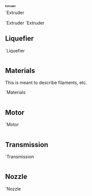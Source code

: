 <meta name="mcdp-library" content='am'/>

<!-- # Simplified model for 3D printer design  {#sec:3dprinter} -->


## Extruder

<col1>
    <render class='ndp_graph_templatized_labeled'>`Extruder</render>
    <pre class='mcdp' np id='Extruder' label='Extruder.mcdp' figure-id="code:Extruder"></pre>
</col1>

<col1>
<render class='ndp_graph_templatized_labeled_TB'>`Extruder</render>
<render class='ndp_graph_enclosed_TB' style='width: 5in'
    figure-id='fig:Extruder'>
    `Extruder
</render>
</col1>

<style>
    #fig\:Extruder {
        text-align: center;
    }
    h1 {
        page-break-before: avoid;
    }
    #Extruder {
        font-size: 6pt !important;
    }
</style>

## Liquefier

<col1>
    <render class='ndp_graph_templatized_labeled'>`Liquefier</render>
    <pre class='mcdp' id='Liquefier'  label='Liquefier.mcdp' figure-id="code:Liquefier"></pre>
</col1>


<!--
<render class='ndp_graph_enclosed_TB'
    figure-id='fig:Liquefier'>
    `Liquefier
</render> -->


## Materials

This is meant to describe filaments, etc.

<col1>
    <render class='ndp_graph_templatized_labeled'>`Materials</render>
    <pre class='mcdp' id='Materials' label='Materials.mcdp' figure-id="code:Materials"></pre>
</col1>


<!--
<render class='ndp_graph_enclosed_TB'
    figure-id='fig:Materials'>
    `Materials
</render> -->

## Motor


<col1>
    <render class='ndp_graph_templatized_labeled'>`Motor</render>
    <pre class='mcdp' id='Motor' label='Motor.mcdp' figure-id="code:Motor"></pre>
</col1>


<!--
<render class='ndp_graph_enclosed_TB'
    figure-id='fig:Motor'>
    `Motor
</render> -->

## Transmission



<col1>
    <render class='ndp_graph_templatized_labeled'>`Transmission</render>
    <pre class='mcdp' id='Transmission' label='Transmission.mcdp' figure-id="code:Transmission"></pre>
</col1>

<!--
<render class='ndp_graph_enclosed_TB'
    figure-id='fig:Transmission'>
    `Transmission
</render> -->

## Nozzle


<col1>
    <render class='ndp_graph_templatized_labeled'>`Nozzle</render>
    <pre class='mcdp' id='Nozzle' label='Nozzle.mcdp' figure-id="code:Nozzle"></pre>
</col1>


<!--
<render class='ndp_graph_enclosed_TB'
    figure-id='fig:Nozzle'>
    `Nozzle
</render> -->
